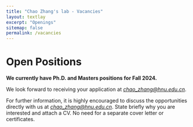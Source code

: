```yaml
---
title: "Chao Zhang's lab - Vacancies"
layout: textlay
excerpt: "Openings"
sitemap: false
permalink: /vacancies
---
```


# Open Positions
**We currently have Ph.D. and Masters positions for Fall 2024.**

We look forward to receiving your application at *chao_zhang@hnu.edu.cn*.

For further information, it is highly encouraged to discuss the opportunities directly with us at *chao_zhang@hnu.edu.cn*. State briefly why you are interested and attach a CV. No need for a separate cover letter or certificates.
